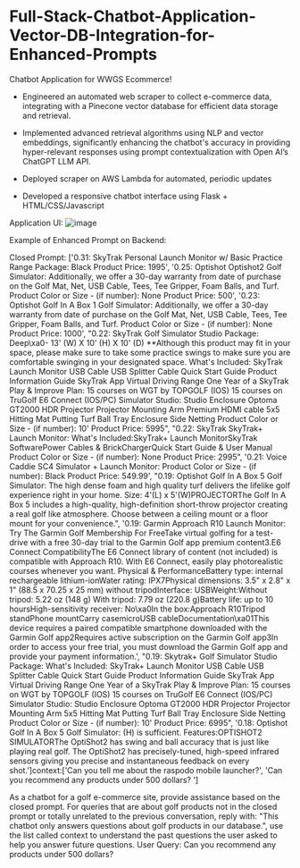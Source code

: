 # Full-Stack-Chatbot-Application-Vector-DB-Integration-for-Enhanced-Prompts
Chatbot Application for WWGS Ecommerce! 

- Engineered an automated web scraper to collect e-commerce data, integrating with a Pinecone vector database for efficient data storage and retrieval.

- Implemented advanced retrieval algorithms using NLP and vector embeddings, significantly enhancing the chatbot's accuracy in providing hyper-relevant responses using prompt 
  contextualization with Open AI’s ChatGPT LLM API.

- Deployed scraper on AWS Lambda for automated, periodic updates
  
- Developed a responsive chatbot interface using Flask + HTML/CSS/Javascript

Application UI:
![image](https://github.com/vishnuvvaradhan/Full-Stack-Chatbot-Application-Vector-DB-Integration-for-Enhanced-Prompts/assets/144381362/b0f278a3-336d-46fa-883f-9faf1f686dc5)


Example of Enhanced Prompt on Backend: 

Closed Prompt: ['0.31: SkyTrak Personal Launch Monitor w/ Basic Practice Range Package: Black Product Price: 1995', '0.25: Optishot Optishot2 Golf Simulator: Additionally, we offer a 30-day warranty from date of purchase on the Golf Mat, Net, USB Cable, Tees, Tee Gripper, Foam Balls, and Turf. Product Color or Size - (if number): None Product Price: 500', '0.23: Optishot Golf In A Box 1 Golf Simulator: Additionally, we offer a 30-day warranty from date of purchase on the Golf Mat, Net, USB Cable, Tees, Tee Gripper, Foam Balls, and Turf. Product Color or Size - (if number): None Product Price: 1000', "0.22: SkyTrak Golf Simulator Studio Package: Deep\xa0- 13' (W) X 10' (H) X 10' (D) **Although this product may fit in your space, please make sure to take some practice swings to make sure you are comfortable swinging in your designated space. What's Included:  SkyTrak Launch Monitor  USB Cable USB Splitter Cable Quick Start Guide Product Information Guide SkyTrak App Virtual Driving Range    One Year of a SkyTrak Play & Improve Plan:   15 courses on WGT by TOPGOLF (IOS) 15 courses on TruGolf E6 Connect (IOS/PC)  Simulator Studio:  Studio Enclosure Optoma GT2000 HDR Projector Projector Mounting Arm Premium HDMI cable 5x5 Hitting Mat Putting Turf Ball Tray Enclosure Side Netting Product Color or Size - (if number): 10' Product Price: 5995", "0.22: SkyTrak SkyTrak+ Launch Monitor: What's Included:SkyTrak+ Launch MonitorSkyTrak SoftwarePower Cables & BrickChargerQuick Start Guide & User Manual Product Color or Size - (if number): None Product Price: 2995", '0.21: Voice Caddie SC4 Simulator + Launch Monitor: Product Color or Size - (if number): Black Product Price: 549.99', "0.19: Optishot Golf In A Box 5 Golf Simulator: The high dense foam and high quality turf delivers the lifelike golf experience right in your home. Size: 4'(L) x 5'(W)PROJECTORThe Golf In A Box 5 includes a high-quality, high-definition short-throw projector creating a real golf like atmosphere. Choose between a ceiling mount or a floor mount for your convenience.", '0.19: Garmin Approach R10 Launch Monitor: Try The Garmin Golf Membership For FreeTake virtual golfing for a test-drive with a free 30-day trial to the Garmin Golf app premium content3.E6 Connect CompatibilityThe E6 Connect library of content (not included) is compatible with Approach R10. With E6 Connect, easily play photorealistic courses whenever you want. Physical & PerformanceBattery type: internal rechargeable lithium-ionWater rating: IPX7Physical dimensions: 3.5" x 2.8" x 1" (88.5 x 70.25 x 25 mm) without tripodInterface: USBWeight:Without tripod: 5.22 oz (148 g) With tripod: 7.79 oz (220.8 g)Battery life: up to 10 hoursHigh-sensitivity receiver: No\xa0In the box:Approach R10Tripod standPhone mountCarry casemicroUSB cableDocumentation\xa01This device requires a paired compatible smartphone downloaded with the Garmin Golf app2Requires active subscription on the Garmin Golf app3In order to access your free trial, you must download the Garmin Golf app and provide your payment information.', "0.19: Skytrak+ Golf Simulator Studio Package: What's Included:  SkyTrak+ Launch Monitor  USB Cable USB Splitter Cable Quick Start Guide Product Information Guide SkyTrak App Virtual Driving Range    One Year of a SkyTrak Play & Improve Plan:   15 courses on WGT by TOPGOLF (IOS) 15 courses on TruGolf E6 Connect (IOS/PC)  Simulator Studio:   Studio Enclosure Optoma GT2000 HDR Projector Projector Mounting Arm 5x5 Hitting Mat Putting Turf Ball Tray Enclosure Side Netting Product Color or Size - (if number): 10' Product Price: 6995", '0.18: Optishot Golf In A Box 5 Golf Simulator: (H) is sufficient. Features:OPTISHOT2 SIMULATORThe OptiShot2 has swing and ball accuracy that is just like playing real golf. The OptiShot2 has precisely-tuned, high-speed infrared sensors giving you precise and instantaneous feedback on every shot.']context:['Can you tell me about the raspodo mobile launcher?', 'Can you recommend any products under 500 dollars? ']

As a chatbot for a golf e-commerce site, provide assistance based on the closed prompt. For queries that are about golf products not in the closed prompt or totally unrelated to the previous conversation, reply with: "This chatbot only answers questions about golf products in our database.", use the list called context to understand the past questions the user asked to help you answer future questions. User Query: Can you recommend any products under 500 dollars?
